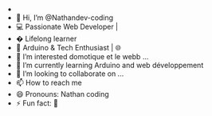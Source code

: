 -
-   👋 Hi, I’m @Nathandev-coding
-   💻 Passionate Web Developer |
-  � Lifelong learner
- 🤖 Arduino & Tech Enthusiast | 🌐
- 👀 I’m interested domotique et le webb ...
- 🌱 I’m currently learning Arduino and web développement
- 💞️ I’m looking to collaborate on ...
- 📫 How to reach me 
- 😄 Pronouns: Nathan coding 
- ⚡ Fun fact: 🥰

<!---
Nathandev-coding/Nathandev-coding is a ✨ special ✨ repository because its `README.md` (this file) appears on your GitHub profile.
You can click the Preview link to take a look at your changes.
--->
